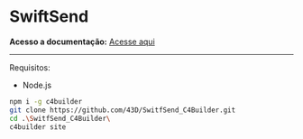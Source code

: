 # SwiftSend

**Acesso a documentação:**
[Acesse aqui](https://github.com/43D/SwitfSend_C4Builder/tree/main/docs)

<hr>

Requisitos:
* Node.js

```bash
npm i -g c4builder
git clone https://github.com/43D/SwitfSend_C4Builder.git
cd .\SwitfSend_C4Builder\
c4builder site
```